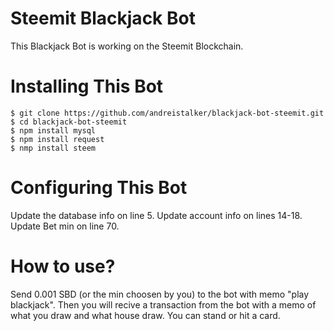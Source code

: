 # Steemit Blackjack Bot
This Blackjack Bot is working on the Steemit Blockchain.

# Installing This Bot
```
$ git clone https://github.com/andreistalker/blackjack-bot-steemit.git
$ cd blackjack-bot-steemit
$ npm install mysql
$ npm install request
$ nmp install steem
```

# Configuring This Bot
Update the database info on line 5.
Update account info on lines 14-18.
Update Bet min on line 70.

# How to use?
Send 0.001 SBD (or the min choosen by you) to the bot with memo "play blackjack".
Then you will recive a transaction from the bot with a memo of what you draw and what house draw.
You can stand or hit a card.
